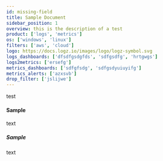 ```yaml
---
id: missing-field
title: Sample Document
sidebar_position: 1
overview: this is the description of a test
product: ['logs', 'metrics']
os: ['windows', 'linux']
filters: ['aws', 'cloud']
logo: https://docs.logz.io/images/logo/logz-symbol.svg
logs_dashboards: ['dfsdfgsdgfds', 'sdfgsdfg', 'hrtgwgs']
logs2metrics: ['ersefg']
metrics_dashboards: ['sdfgfsdg', 'sdfgsdyuiuyifg']
metrics_alerts: ['azxsvb']
drop_filter: ['jslijwe']
---
```


test



#### Sample

text

##### Sample

text
